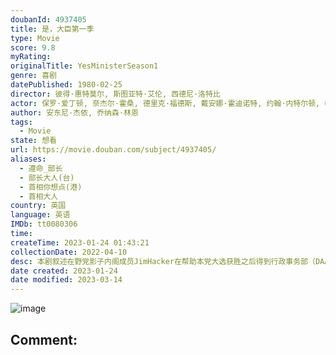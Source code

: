 ```yaml
---
doubanId: 4937405
title: 是，大臣第一季
type: Movie
score: 9.8
myRating: 
originalTitle: YesMinisterSeason1
genre: 喜剧
datePublished: 1980-02-25
director: 彼得·惠特莫尔, 斯图亚特·艾伦, 西德尼·洛特比
actor: 保罗·爱丁顿, 奈杰尔·霍桑, 德里克·福德斯, 戴安娜·霍迪诺特, 约翰·内特尔顿, undefined, undefined, 哈里·弗雷德尔, undefined, 皮特·丹尼斯, undefined, 杰弗里·图恩, 朱迪·帕瑞福特, 诺曼·伯德, 弥尔顿·约翰斯, 坦尼·埃文斯, 尚华, 乔榛, undefined, 奈杰尔·斯托克, 布兰达·布莱斯, 诺曼·米切尔, 童自荣, 大卫·费斯, 罗伯特·伊斯特, 约翰·福琼, 莫瑞·沃森, undefined, 罗伯特·古德曼, 安东尼·道斯, 威廉·福克斯, undefined, undefined, 理查德·戴维斯, undefined, 伊恩·拉文德, 彼得·杰弗里, 艾弗·罗伯茨, 约翰·巴伦, 德里克·本菲尔德, 理查德·弗农, 伊莲诺·布罗, undefined, 唐纳德·吉, 杰罗姆·威利斯, 罗伯特·厄克特, 詹姆斯·格劳特, 爱德华·朱伊斯伯里, undefined, undefined, 弗雷德里克·耶格, 弗兰克·米德尔马斯, 菲利普·斯通
author: 安东尼·杰依, 乔纳森·林恩
tags:
  - Movie
state: 想看
url: https://movie.douban.com/subject/4937405/
aliases:
  - 遵命_部长
  - 部长大人(台)
  - 首相你想点(港)
  - 首相大人
country: 英国
language: 英语
IMDb: tt0080306
time: 
createTime: 2023-01-24 01:43:21
collectionDate: 2022-04-10
desc: 本剧叙述在野党影子内阁成员JimHacker在帮助本党大选获胜之后得到行政事务部（DAA）部长的职务，从此开始面对以部秘书SirHumphreyAppleby为首的公务员体系，而他的公派私人秘书...
date created: 2023-01-24
date modified: 2023-03-14
---
```


![image](p2187837239.jpg)

Comment:
---
